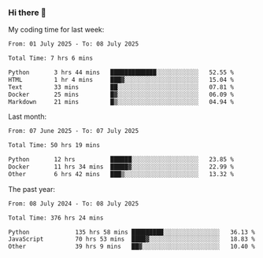 ### Hi there 👋

My coding time for last week:

<!--START_SECTION:week-->

```txt
From: 01 July 2025 - To: 08 July 2025

Total Time: 7 hrs 6 mins

Python       3 hrs 44 mins   █████████████░░░░░░░░░░░░   52.55 %
HTML         1 hr 4 mins     ███▓░░░░░░░░░░░░░░░░░░░░░   15.04 %
Text         33 mins         ██░░░░░░░░░░░░░░░░░░░░░░░   07.81 %
Docker       25 mins         █▓░░░░░░░░░░░░░░░░░░░░░░░   06.09 %
Markdown     21 mins         █▒░░░░░░░░░░░░░░░░░░░░░░░   04.94 %
```

<!--END_SECTION:week-->

Last month:

<!--START_SECTION:month-->

```txt
From: 07 June 2025 - To: 07 July 2025

Total Time: 50 hrs 19 mins

Python       12 hrs          ██████░░░░░░░░░░░░░░░░░░░   23.85 %
Docker       11 hrs 34 mins  █████▓░░░░░░░░░░░░░░░░░░░   22.99 %
Other        6 hrs 42 mins   ███▒░░░░░░░░░░░░░░░░░░░░░   13.32 %
```

<!--END_SECTION:month-->

The past year:

<!--START_SECTION:year-->

```txt
From: 08 July 2024 - To: 08 July 2025

Total Time: 376 hrs 24 mins

Python             135 hrs 58 mins █████████░░░░░░░░░░░░░░░░   36.13 %
JavaScript         70 hrs 53 mins  ████▓░░░░░░░░░░░░░░░░░░░░   18.83 %
Other              39 hrs 9 mins   ██▓░░░░░░░░░░░░░░░░░░░░░░   10.40 %
```

<!--END_SECTION:year-->
